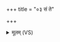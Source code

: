 +++
title = "०३ सं ते"

+++
<details><summary>मूलम् (VS)</summary>

सं ते॑ म॒ज्जा म॒ज्ज्ञा भ॑वतु॒ समु॑ ते॒ परु॑षा॒ परुः॑। सं ते॑ मां॒सस्य॒ विस्र॑स्तं॒ समस्थ्यपि॑ रोहतु ॥
</details>